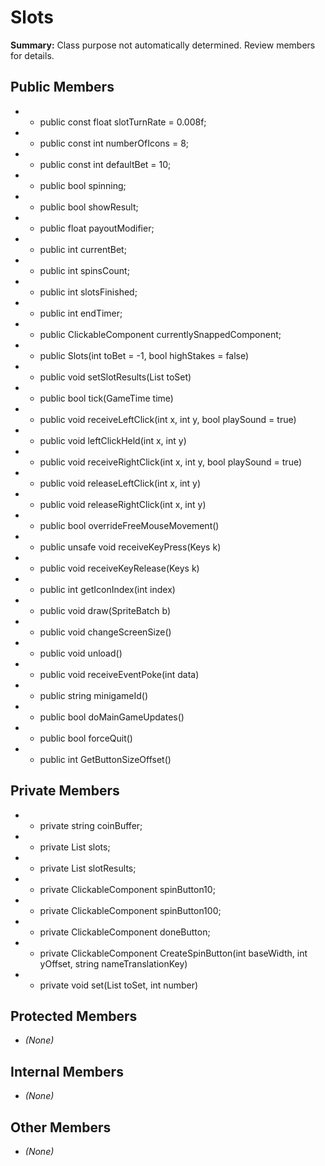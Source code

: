 # Slots

**Summary:** Class purpose not automatically determined. Review members for details.

## Public Members
- - public const float slotTurnRate = 0.008f;
- - public const int numberOfIcons = 8;
- - public const int defaultBet = 10;
- - public bool spinning;
- - public bool showResult;
- - public float payoutModifier;
- - public int currentBet;
- - public int spinsCount;
- - public int slotsFinished;
- - public int endTimer;
- - public ClickableComponent currentlySnappedComponent;
- - public Slots(int toBet = -1, bool highStakes = false)
- - public void setSlotResults(List<float> toSet)
- - public bool tick(GameTime time)
- - public void receiveLeftClick(int x, int y, bool playSound = true)
- - public void leftClickHeld(int x, int y)
- - public void receiveRightClick(int x, int y, bool playSound = true)
- - public void releaseLeftClick(int x, int y)
- - public void releaseRightClick(int x, int y)
- - public bool overrideFreeMouseMovement()
- - public unsafe void receiveKeyPress(Keys k)
- - public void receiveKeyRelease(Keys k)
- - public int getIconIndex(int index)
- - public void draw(SpriteBatch b)
- - public void changeScreenSize()
- - public void unload()
- - public void receiveEventPoke(int data)
- - public string minigameId()
- - public bool doMainGameUpdates()
- - public bool forceQuit()
- - public int GetButtonSizeOffset()

## Private Members
- - private string coinBuffer;
- - private List<float> slots;
- - private List<float> slotResults;
- - private ClickableComponent spinButton10;
- - private ClickableComponent spinButton100;
- - private ClickableComponent doneButton;
- - private ClickableComponent CreateSpinButton(int baseWidth, int yOffset, string nameTranslationKey)
- - private void set(List<float> toSet, int number)

## Protected Members
- *(None)*

## Internal Members
- *(None)*

## Other Members
- *(None)*
